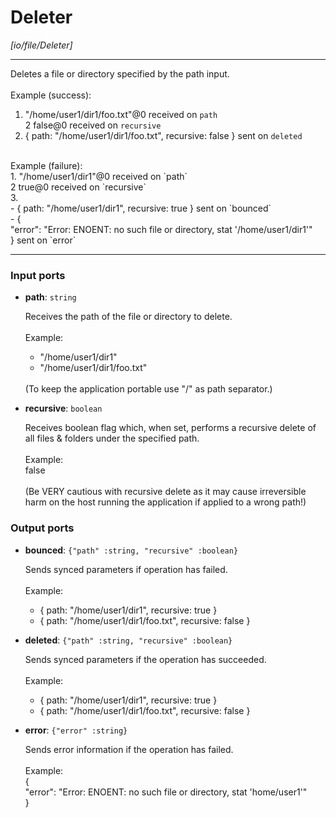 # Deleter

_[io/file/Deleter]_

---

Deletes a file or directory specified by the path input.<br>
<br>
Example (success):<br>
1. "/home/user1/dir1/foo.txt"@0 received on `path`<br>
2 false@0 received on `recursive`<br>
3. { path: "/home/user1/dir1/foo.txt", recursive: false } sent on `deleted`<br>
<br>
Example (failure): <br>
1. "/home/user1/dir1"@0 received on `path`<br>
2 true@0 received on `recursive`<br>
3.<br>
- { path: "/home/user1/dir1", recursive: true } sent on `bounced`<br>
- {<br>
  "error": "Error: ENOENT: no such file or directory, stat '/home/user1/dir1'"<br>
} sent on `error`<br>

---

### Input ports

* __path__: ` string `


    Receives the path of the file or directory to delete.<br>
    <br>
    Example:<br>
    - "/home/user1/dir1"<br>
    - "/home/user1/dir1/foo.txt"<br>
    <br>
    (To keep the application portable use "/" as path separator.)<br>


* __recursive__: ` boolean `


    Receives boolean flag which, when set, performs a recursive delete of all files & folders under the specified path.<br>
    <br>
    Example:<br>
    false<br>
    <br>
    (Be VERY cautious with recursive delete as it may cause irreversible harm on the host running the application if applied to a wrong path!)<br>

### Output ports

* __bounced__: ` {"path" :string, "recursive" :boolean} `


    Sends synced parameters if operation has failed.<br>
    <br>
    Example:<br>
    - { path: "/home/user1/dir1", recursive: true }<br>
    - { path: "/home/user1/dir1/foo.txt", recursive: false }<br>


* __deleted__: ` {"path" :string, "recursive" :boolean} `


    Sends synced parameters if the operation has succeeded.<br>
    <br>
    Example:<br>
    - { path: "/home/user1/dir1", recursive: true }<br>
    - { path: "/home/user1/dir1/foo.txt", recursive: false }<br>


* __error__: ` {"error" :string} `


    Sends error information if the operation has failed.<br>
    <br>
    Example: <br>
    {<br>
      "error": "Error: ENOENT: no such file or directory, stat 'home/user1'"<br>
    }<br>

